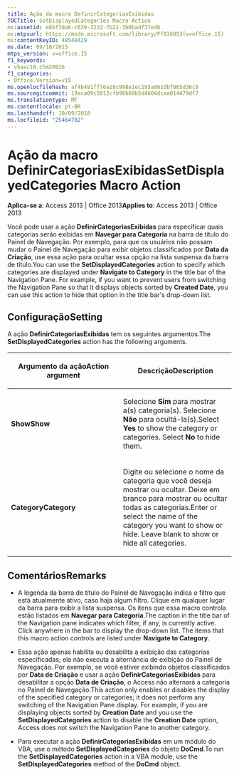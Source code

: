 ```yaml
---
title: Ação da macro DefinirCategoriasExibidas
TOCTitle: SetDisplayedCategories Macro Action
ms:assetid: e8bf39a6-c639-2232-7b21-3b0badf37e4b
ms:mtpsurl: https://msdn.microsoft.com/library/Ff836053(v=office.15)
ms:contentKeyID: 48548429
ms.date: 09/18/2015
mtps_version: v=office.15
f1_keywords:
- vbaac10.chm20026
f1_categories:
- Office.Version=v15
ms.openlocfilehash: af4b491ff76a28c998e1ec195a861dbf065d36c8
ms.sourcegitcommit: 19aca09c5812cfb98b68b5d4604dcaa814479df7
ms.translationtype: MT
ms.contentlocale: pt-BR
ms.lasthandoff: 10/09/2018
ms.locfileid: "25464702"
---
```

# <a name="setdisplayedcategories-macro-action"></a><span data-ttu-id="d1440-102">Ação da macro DefinirCategoriasExibidas</span><span class="sxs-lookup"><span data-stu-id="d1440-102">SetDisplayedCategories Macro Action</span></span>


<span data-ttu-id="d1440-103">**Aplica-se a**: Access 2013 | Office 2013</span><span class="sxs-lookup"><span data-stu-id="d1440-103">**Applies to**: Access 2013 | Office 2013</span></span>

<span data-ttu-id="d1440-p101">Você pode usar a ação **DefinirCategoriasExibidas** para especificar quais categorias serão exibidas em **Navegar para Categoria** na barra de título do Painel de Navegação. Por exemplo, para que os usuários não possam mudar o Painel de Navegação para exibir objetos classificados por **Data da Criação**, use essa ação para ocultar essa opção na lista suspensa da barra de título.</span><span class="sxs-lookup"><span data-stu-id="d1440-p101">You can use the **SetDisplayedCategories** action to specify which categories are displayed under **Navigate to Category** in the title bar of the Navigation Pane. For example, if you want to prevent users from switching the Navigation Pane so that it displays objects sorted by **Created Date**, you can use this action to hide that option in the title bar's drop-down list.</span></span>

## <a name="setting"></a><span data-ttu-id="d1440-106">Configuração</span><span class="sxs-lookup"><span data-stu-id="d1440-106">Setting</span></span>

<span data-ttu-id="d1440-107">A ação **DefinirCategoriasExibidas** tem os seguintes argumentos.</span><span class="sxs-lookup"><span data-stu-id="d1440-107">The **SetDisplayedCategories** action has the following arguments.</span></span>

<table>
<colgroup>
<col style="width: 50%" />
<col style="width: 50%" />
</colgroup>
<thead>
<tr class="header">
<th><p><span data-ttu-id="d1440-108">Argumento da ação</span><span class="sxs-lookup"><span data-stu-id="d1440-108">Action argument</span></span></p></th>
<th><p><span data-ttu-id="d1440-109">Descrição</span><span class="sxs-lookup"><span data-stu-id="d1440-109">Description</span></span></p></th>
</tr>
</thead>
<tbody>
<tr class="odd">
<td><p><span data-ttu-id="d1440-110"><strong>Show</strong></span><span class="sxs-lookup"><span data-stu-id="d1440-110"><strong>Show</strong></span></span></p></td>
<td><p><span data-ttu-id="d1440-p102">Selecione <strong>Sim</strong> para mostrar a(s) categoria(s). Selecione <strong>Não</strong> para ocultá-la(s).</span><span class="sxs-lookup"><span data-stu-id="d1440-p102">Select <strong>Yes</strong> to show the category or categories. Select <strong>No</strong> to hide them.</span></span></p></td>
</tr>
<tr class="even">
<td><p><span data-ttu-id="d1440-113"><strong>Category</strong></span><span class="sxs-lookup"><span data-stu-id="d1440-113"><strong>Category</strong></span></span></p></td>
<td><p><span data-ttu-id="d1440-p103">Digite ou selecione o nome da categoria que você deseja mostrar ou ocultar. Deixe em branco para mostrar ou ocultar todas as categorias.</span><span class="sxs-lookup"><span data-stu-id="d1440-p103">Enter or select the name of the category you want to show or hide. Leave blank to show or hide all categories.</span></span></p></td>
</tr>
</tbody>
</table>


## <a name="remarks"></a><span data-ttu-id="d1440-116">Comentários</span><span class="sxs-lookup"><span data-stu-id="d1440-116">Remarks</span></span>

  - <span data-ttu-id="d1440-p104">A legenda da barra de título do Painel de Navegação indica o filtro que está atualmente ativo, caso haja algum filtro. Clique em qualquer lugar da barra para exibir a lista suspensa. Os itens que essa macro controla estão listados em **Navegar para Categoria**.</span><span class="sxs-lookup"><span data-stu-id="d1440-p104">The caption in the title bar of the Navigation pane indicates which filter, if any, is currently active. Click anywhere in the bar to display the drop-down list. The items that this macro action controls are listed under **Navigate to Category**.</span></span>

  - <span data-ttu-id="d1440-p105">Essa ação apenas habilita ou desabilita a exibição das categorias especificadas; ela não executa a alternância de exibição do Painel de Navegação. Por exemplo, se você estiver exibindo objetos classificados por **Data de Criação** e usar a ação **DefinirCategoriasExibidas** para desabilitar a opção **Data de Criação**, o Access não alternará a categoria no Painel de Navegação.</span><span class="sxs-lookup"><span data-stu-id="d1440-p105">This action only enables or disables the display of the specified category or categories; it does not perform any switching of the Navigation Pane display. For example, if you are displaying objects sorted by **Creation Date** and you use the **SetDisplayedCategories** action to disable the **Creation Date** option, Access does not switch the Navigation Pane to another category.</span></span>

  - <span data-ttu-id="d1440-122">Para executar a ação **DefinirCategoriasExibidas** em um módulo do VBA, use o método **SetDisplayedCategories** do objeto **DoCmd**.</span><span class="sxs-lookup"><span data-stu-id="d1440-122">To run the **SetDisplayedCategories** action in a VBA module, use the **SetDisplayedCategories** method of the **DoCmd** object.</span></span>

